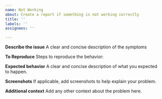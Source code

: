 ```yaml
---
name: Not Working
about: Create a report if something is not working correctly
title: ''
labels: ''
assignees: ''

---
```


**Describe the issue**
A clear and concise description of the symptoms

**To Reproduce**
Steps to reproduce the behavior:

**Expected behavior**
A clear and concise description of what you expected to happen.

**Screenshots**
If applicable, add screenshots to help explain your problem.

**Additional context**
Add any other context about the problem here.
